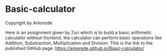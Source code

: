 # Basic-calculator

Copyright by Arkorede

Here is an assignment given by Zuri which is to build a basic arithmetic calculator without frontend, the calculator can perform basic operations like Addition, Substraction, Multiplication and Division. This is the link to the published GitHub page: https://arkorede.github.io/Basic-calculator/
